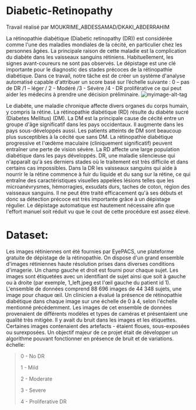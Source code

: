 # Diabetic-Retinopathy
Travail réalisé par MOUKRIME_ABDESSAMAD/DKAKI_ABDERRAHIM

La rétinopathie diabétique (Diabetic retinopathy (DR)) est considérée comme l'une des maladies mondiales de la cécité, en particulier chez les personnes âgées. La principale raison de cette maladie est la complication du diabète dans les vaisseaux sanguins rétiniens. Habituellement, les signes avant-coureurs ne sont pas observés. Le dépistage est une clé importante pour le diagnostic des stades précoces de la rétinopathie diabétique. Dans ce travail, notre tâche est de créer un système d'analyse automatisé capable d'attribuer un score basé sur l’échelle suivante : 0 – pas de DR   /1 – léger   / 2 - Modéré   /3 - Sévère /4 - DR proliférative ce qui peut aider les médecins à prendre une décision préliminaire.
![myimage-alt-tag](https://ocutech.com//wp-content/uploads/2017/12/Diabetic-Retina.jpg)

Le diabète, une maladie chronique affecte divers organes du corps humain, y compris la rétine. La rétinopathie diabétique (RD) résulte du diabète sucré (Diabetes Mellitus) (DM). La DM est la principale cause de cécité entre un groupe d'âge significatif dans les pays occidentaux. Il augmente dans les pays sous-développés aussi. Les patients atteints de DM sont beaucoup plus susceptibles à la cécité que sans DM. La rétinopathie diabétique progressive et l'œdème maculaire (cliniquement significatif) peuvent entraîner une perte de vision sévère. La RD affecte une large population diabétique dans les pays développés.
DR, une maladie silencieuse qui n'apparaît qu'à ses derniers stades où le traitement est très difficile et dans certains cas impossibles. Dans la DR les vaisseaux sanguins qui aide à nourrir le la rétine commence à fuir du liquide et du sang sur la rétine, ce qui entraîne des caractéristiques visuelles appelées lésions telles que les microanévrysmes, hémorragies, exsudats durs, taches de coton, région des vaisseaux sanguins. Il ne peut être traité efficacement qu'à ses débuts et donc sa détection précoce est très importante grâce à un dépistage régulier. Le dépistage automatique est hautement nécessaire afin que l'effort manuel soit réduit vu que le cout de cette procédure est assez élevé.


# Dataset:


Les images rétiniennes ont été fournies par EyePACS, une plateforme gratuite de dépistage de la rétinopathie. On dispose d'un grand ensemble d'images rétiniennes haute résolution prises dans diverses conditions d'imagerie. Un champ gauche et droit est fourni pour chaque sujet. Les images sont étiquetées avec un identifiant de sujet ainsi que soit à gauche ou à droite (par exemple, 1_left.jpeg est l'œil gauche du patient id 1). L'ensemble de données comprend 88 696 images de 44 348 sujets, une image pour chaque œil.
 Un clinicien a évalué la présence de rétinopathie diabétique dans chaque image sur une échelle de 0 à 4, selon l'échelle mentionné précédemment.
Les images de cet ensemble de données provenaient de différents modèles et types de caméras et présentaient une qualité très mitigée. Il y avait du bruit dans les images et les étiquettes. Certaines images contenaient des artefacts - étaient floues, sous-exposées ou surexposées. Un objectif majeur de ce projet était de développer un algorithme pouvant fonctionner en présence de bruit et de variations.
échelle:
>
>0 - No DR
>
>1 - Mild
>
>2 - Moderate
>
>3 - Severe
>
>4 - Proliferative DR

